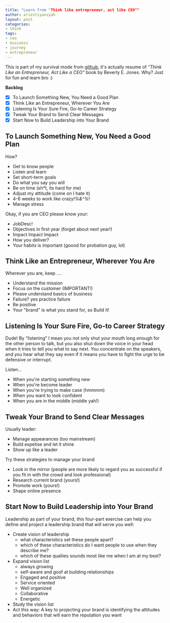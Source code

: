 ```yaml
---
title: "Learn from "Think like entrepreneur, act like CEO""
author: ariestiyansyah
layout: post
categories:
- think
tags:
- ceo
- business
- journey
- entrepreneur
---
```


This is part of my survival mode from [github](https://github.com/ariestiyansyah/edXius/issues/1), it's actually resume of *"Think Like an Entrepreneur, Act Like a CEO"* book by Beverly E. Jones. Why? Just for fun and learn bro :)

**Backlog**

- [x] To Launch Something New, You Need a Good Plan
- [x] Think Like an Entrepreneur, Wherever You Are
- [x] Listening Is Your Sure Fire, Go-to Career Strategy
- [x] Tweak Your Brand to Send Clear Messages
- [x] Start Now to Build Leadership into Your Brand

## To Launch Something New, You Need a Good Plan

How?

- Get to know people
- Listen and learn
- Set short-term goals
- Do what you say you will
- Be on time (sh*t, its hard for me)
- Adjust my attitude (come on I hate it)
- 4-6 weeks to work like crazy!*%&^%*!
- Manage stress

Okay, if you are CEO please know your:

- JobDesc!
- Objectives in first year (forget about next year!)
- Impact Impact Impact
- How you deliver?
- Your habits is important (goood for probation guy, lol)

## Think Like an Entrepreneur, Wherever You Are

Wherever you are, keep ....

- Understand the mission
- Focus on the customer (IMPORTANT!)
- Please understand basics of business
- Failure? yes practice failure
- Be positive
- Your "brand" is what you stand for, so Build it!


## Listening Is Your Sure Fire, Go-to Career Strategy

Dude! By “listening” I mean you not only shut your mouth long enough for the other person to talk, but you also shut down the voice in your head when it tries to tell you what to say next. You concentrate on the speakers, and you hear what they say even if it means you have to fight the urge to be defensive or interrupt.

Listen...

- When you're starting something new
- When you're become leader
- When you're trying to make case (hmmmm)
- When you want to look confident
- When you are in the middle (middle yah!)

## Tweak Your Brand to Send Clear Messages

Usually leader:

- Manage appearances (too mainstream)
- Build expetise and let it shine
- Show up like a leader

Try these strategies to manage your brand

- Look in the mirror (people are more likely to regard you as successful if you fit in with the crowd and look professional)
- Research current brand (yours!)
- Promote work (yours!)
- Shape online presence

## Start Now to Build Leadership into Your Brand

Leadership as part of your brand, this four-part exercise can help you define and project a leadership brand that will serve you well:

- Create vision of leadership
    - what characteristics set these people apart?
    - which of these characteristics do I want people to use when they describe me?
    - which of these qualiies sounds most like me when I am at my best?
- Expand vision list
    - always growing
    - self-aware and goof at building relationships
    - Engaged and positive
    - Service oriented
    - Well organized
    - Collaborative
    - Energetic
- Study the vision list
- Act this way: A key to projecting your brand is identifying the attitudes and behaviors that will earn the reputation you want